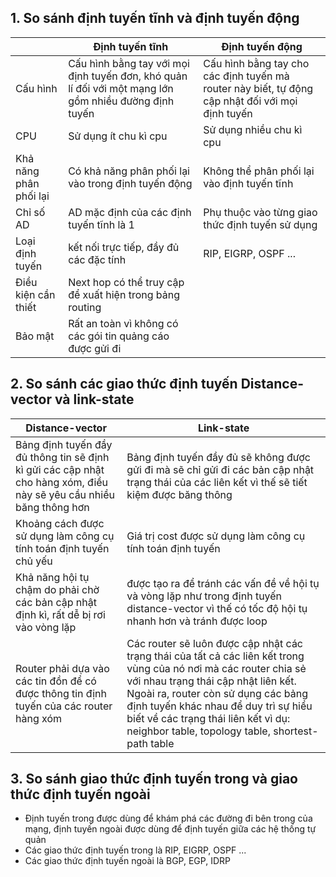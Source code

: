 ## 1. So sánh định tuyến tĩnh và định tuyến động
| | Định tuyến tĩnh | Định tuyến động |
|--------|-------------------------------------|-------------------------------------|
| Cấu hình | Cấu hình bằng tay với mọi định tuyến đơn, khó quản lí đối với một mạng lớn gồm nhiều đường định tuyến | Cấu hình bằng tay cho các định tuyến mà router này biết, tự động cập nhật đối với mọi định tuyến |
| CPU | Sử dụng ít chu kì cpu | Sử dụng nhiều chu kì cpu |
| Khả năng phân phối lại | Có khả năng phân phối lại vào trong định tuyến động | Không thể phân phối lại vào định tuyến tĩnh |
| Chỉ số AD | AD mặc định của các định tuyến tĩnh là 1 | Phụ thuộc vào từng giao thức định tuyến sử dụng |
| Loại định tuyến | kết nối trực tiếp, đầy đủ các đặc tính | RIP, EIGRP, OSPF ... |
| Điều kiện cần thiết | Next hop có thể truy cập để xuất hiện trong bảng routing | |
| Bảo mật | Rất an toàn vì không có các gói tin quảng cáo được gửi đi | |

## 2. So sánh các giao thức định tuyến Distance-vector và link-state
| Distance-vector | Link-state |
|-------------------------------------|-------------------------------------|
| Bảng định tuyến đầy đủ thông tin sẽ định kì gửi các cập nhật cho hàng xóm, điều này sẽ yêu cầu nhiều băng thông hơn | Bảng định tuyến đầy đủ sẽ không được gửi đi mà sẽ chỉ gửi đi các bản cập nhật trạng thái của các liên kết vì thế sẽ tiết kiệm được băng thông|
| Khoảng cách được sử dụng làm công cụ tính toán định tuyến chủ yếu | Giá trị cost được sử dụng làm công cụ tính toán định tuyến |
| Khả năng hội tụ chậm do phải chờ các bản cập nhật định kì, rất dễ bị rơi vào vòng lặp | được tạo ra để tránh các vấn đề về hội tụ và vòng lặp như trong định tuyến distance-vector vì thế có tốc độ hội tụ nhanh hơn và tránh được loop |
| Router phải dựa vào các tin đồn để có được thông tin định tuyến của các router hàng xóm | Các router sẽ luôn được cập nhật các trạng thái của tất cả các liên kết trong vùng của nó nơi mà các router chia sẻ với nhau trạng thái cập nhật liên kết. Ngoài ra, router còn sử dụng các bảng định tuyến khác nhau để duy trì sự hiểu biết về các trạng thái liên kết vì dụ: neighbor table, topology table, shortest-path table |

## 3. So sánh giao thức định tuyến trong và giao thức định tuyến ngoài
- Định tuyến trong được dùng để khám phá các đường đi  bên trong của mạng, định tuyến ngoài được dùng để định tuyến giữa các hệ thống tự quản
- Các giao thức định tuyến trong là RIP, EIGRP, OSPF ...
- Các giao thức định tuyến ngoài là BGP, EGP, IDRP

